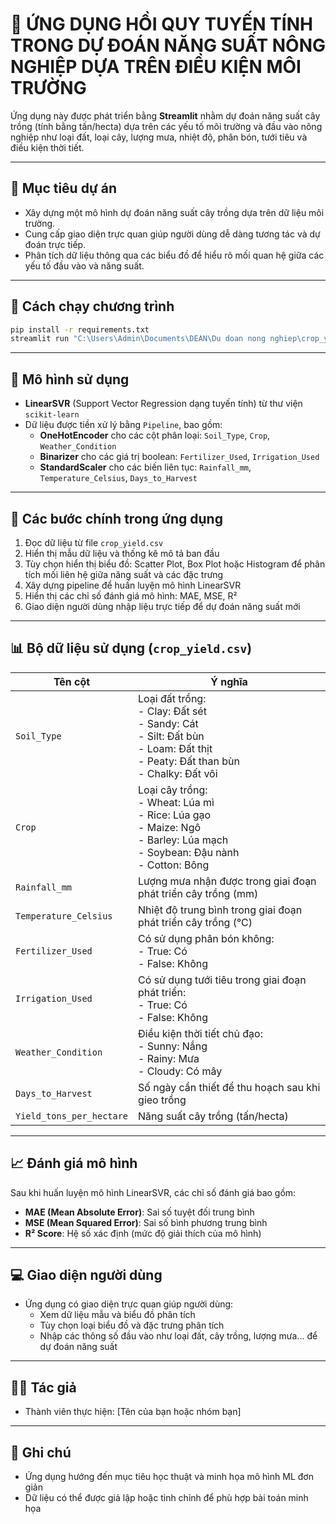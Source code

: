 # 🌾 ỨNG DỤNG HỒI QUY TUYẾN TÍNH TRONG DỰ ĐOÁN NĂNG SUẤT NÔNG NGHIỆP DỰA TRÊN ĐIỀU KIỆN MÔI TRƯỜNG 

Ứng dụng này được phát triển bằng **Streamlit** nhằm dự đoán năng suất cây trồng (tính bằng tấn/hecta) dựa trên các yếu tố môi trường và đầu vào nông nghiệp như loại đất, loại cây, lượng mưa, nhiệt độ, phân bón, tưới tiêu và điều kiện thời tiết.

---

## 📌 Mục tiêu dự án
- Xây dựng một mô hình dự đoán năng suất cây trồng dựa trên dữ liệu môi trường.
- Cung cấp giao diện trực quan giúp người dùng dễ dàng tương tác và dự đoán trực tiếp.
- Phân tích dữ liệu thông qua các biểu đồ để hiểu rõ mối quan hệ giữa các yếu tố đầu vào và năng suất.

---

## 📁 Cách chạy chương trình
```bash
pip install -r requirements.txt
streamlit run "C:\Users\Admin\Documents\DEAN\Du doan nong nghiep\crop_yield.py" 
```

---

## 🧠 Mô hình sử dụng
- **LinearSVR** (Support Vector Regression dạng tuyến tính) từ thư viện `scikit-learn`
- Dữ liệu được tiền xử lý bằng `Pipeline`, bao gồm:
  - **OneHotEncoder** cho các cột phân loại: `Soil_Type`, `Crop`, `Weather_Condition`
  - **Binarizer** cho các giá trị boolean: `Fertilizer_Used`, `Irrigation_Used`
  - **StandardScaler** cho các biến liên tục: `Rainfall_mm`, `Temperature_Celsius`, `Days_to_Harvest`

---

## 🔄 Các bước chính trong ứng dụng
1. Đọc dữ liệu từ file `crop_yield.csv`
2. Hiển thị mẫu dữ liệu và thống kê mô tả ban đầu
3. Tùy chọn hiển thị biểu đồ: Scatter Plot, Box Plot hoặc Histogram để phân tích mối liên hệ giữa năng suất và các đặc trưng
4. Xây dựng pipeline để huấn luyện mô hình LinearSVR
5. Hiển thị các chỉ số đánh giá mô hình: MAE, MSE, R²
6. Giao diện người dùng nhập liệu trực tiếp để dự đoán năng suất mới

---

## 📊 Bộ dữ liệu sử dụng (`crop_yield.csv`)
| Tên cột               | Ý nghĩa |
|-----------------------|---------|
| `Soil_Type`           | Loại đất trồng:<br> - Clay: Đất sét<br> - Sandy: Cát<br> - Silt: Đất bùn<br> - Loam: Đất thịt<br> - Peaty: Đất than bùn<br> - Chalky: Đất vôi |
| `Crop`                | Loại cây trồng:<br> - Wheat: Lúa mì<br> - Rice: Lúa gạo<br> - Maize: Ngô<br> - Barley: Lúa mạch<br> - Soybean: Đậu nành<br> - Cotton: Bông |
| `Rainfall_mm`         | Lượng mưa nhận được trong giai đoạn phát triển cây trồng (mm) |
| `Temperature_Celsius` | Nhiệt độ trung bình trong giai đoạn phát triển cây trồng (°C) |
| `Fertilizer_Used`     | Có sử dụng phân bón không:<br> - True: Có<br> - False: Không |
| `Irrigation_Used`     | Có sử dụng tưới tiêu trong giai đoạn phát triển:<br> - True: Có<br> - False: Không |
| `Weather_Condition`   | Điều kiện thời tiết chủ đạo:<br> - Sunny: Nắng<br> - Rainy: Mưa<br> - Cloudy: Có mây |
| `Days_to_Harvest`     | Số ngày cần thiết để thu hoạch sau khi gieo trồng |
| `Yield_tons_per_hectare` | Năng suất cây trồng (tấn/hecta) |

---

## 📈 Đánh giá mô hình
Sau khi huấn luyện mô hình LinearSVR, các chỉ số đánh giá bao gồm:
- **MAE (Mean Absolute Error)**: Sai số tuyệt đối trung bình
- **MSE (Mean Squared Error)**: Sai số bình phương trung bình
- **R² Score**: Hệ số xác định (mức độ giải thích của mô hình)

---

## 💻 Giao diện người dùng
- Ứng dụng có giao diện trực quan giúp người dùng:
  - Xem dữ liệu mẫu và biểu đồ phân tích
  - Tùy chọn loại biểu đồ và đặc trưng phân tích
  - Nhập các thông số đầu vào như loại đất, cây trồng, lượng mưa... để dự đoán năng suất

---

## 👨‍🌾 Tác giả
- Thành viên thực hiện: [Tên của bạn hoặc nhóm bạn]

---

## 📌 Ghi chú
- Ứng dụng hướng đến mục tiêu học thuật và minh họa mô hình ML đơn giản
- Dữ liệu có thể được giả lập hoặc tinh chỉnh để phù hợp bài toán minh họa


